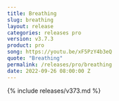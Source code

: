 ```yaml
---
title: Breathing
slug: breathing
layout: release
categories: releases pro
version: v3.7.3
product: pro
song: https://youtu.be/xF5PzY4b3eQ
quote: "Breathing"
permalink: /releases/pro/breathing
date: 2022-09-26 08:00:00 Z
---
```

{% include releases/v373.md %}
